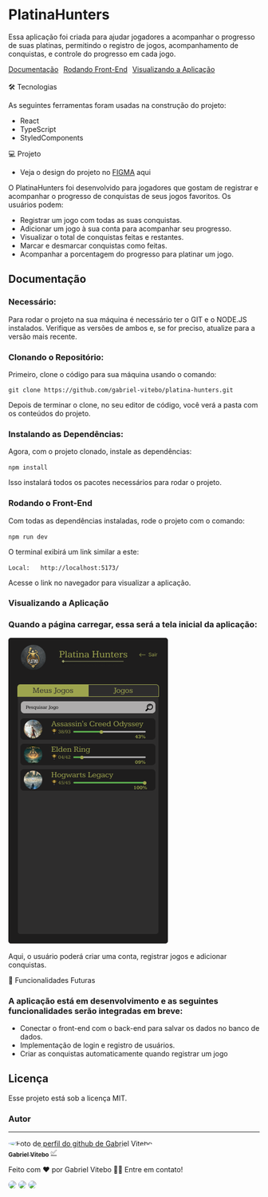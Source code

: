 # PlatinaHunters
Essa aplicação foi criada para ajudar jogadores a acompanhar o progresso de suas platinas, permitindo o registro de jogos, acompanhamento de conquistas, e controle do progresso em cada jogo.

<div class="menu" style="display:flex; gap:10px;">
  <label for="#doc"><a href="#doc">Documentação</a></label>
  <label for="#frontInstall"><a href="#frontInstall">Rodando Front-End</a></label>
  <label for="#viewApp"><a href="#viewApp">Visualizando a Aplicação</a></label>
</div>
<br/>
🛠 Tecnologias

As seguintes ferramentas foram usadas na construção do projeto:

- React
- TypeScript
- StyledComponents

💻 Projeto
- Veja o design do projeto no [FIGMA](https://www.figma.com/design/CFbDSBqbVqEAfDJYxn8Cfa/Platina-Hunters?node-id=0-1&t=qhLV6gGdYMOUCAAu-1) aqui

O PlatinaHunters foi desenvolvido para jogadores que gostam de registrar e acompanhar o progresso de conquistas de seus jogos favoritos. Os usuários podem:

- Registrar um jogo com todas as suas conquistas.
- Adicionar um jogo à sua conta para acompanhar seu progresso.
- Visualizar o total de conquistas feitas e restantes.
- Marcar e desmarcar conquistas como feitas.
- Acompanhar a porcentagem do progresso para platinar um jogo.


<h2 id="doc">Documentação</h2>

### Necessário:

  Para rodar o projeto na sua máquina é necessário ter o GIT e o NODE.JS instalados. Verifique as versões de ambos e, se for preciso, atualize para a versão mais recente.

### Clonando o Repositório:
  Primeiro, clone o código para sua máquina usando o comando:

```
git clone https://github.com/gabriel-vitebo/platina-hunters.git
```
Depois de terminar o clone, no seu editor de código, você verá a pasta com os conteúdos do projeto.

### Instalando as Dependências:

Agora, com o projeto clonado, instale as dependências:

`npm install`

Isso instalará todos os pacotes necessários para rodar o projeto.

<h3 id="frontInstall">Rodando o Front-End</h3>
Com todas as dependências instaladas, rode o projeto com o comando:

`npm run dev`

O terminal exibirá um link similar a este:

`Local:   http://localhost:5173/`

Acesse o link no navegador para visualizar a aplicação.

<h3 id="viewApp">Visualizando a Aplicação</h3>

### Quando a página carregar, essa será a tela inicial da aplicação:

<img src="public/reademImage/TelaHome.png" alt="Imagem da página inicial" />

Aqui, o usuário poderá criar uma conta, registrar jogos e adicionar conquistas.

🚀 Funcionalidades Futuras
### A aplicação está em desenvolvimento e as seguintes funcionalidades serão integradas em breve:

- Conectar o front-end com o back-end para salvar os dados no banco de dados.
- Implementação de login e registro de usuários.
- Criar as conquistas automaticamente quando registrar um jogo

## Licença

Esse projeto está sob a licença MIT.

### Autor

---

<a href="https://www.linkedin.com/in/gabriel-alves-vitebo-2978ab177/">
 <img style="border-radius: 50%;" src="https://github.com/gabriel-vitebo.png" width="100px;" alt="Foto de perfil do github de Gabriel Vitebo"/>
 <br />
 <sub><b>Gabriel Vitebo</b></sub></a> <a href="https://www.linkedin.com/in/gabriel-alves-vitebo-2978ab177/" >✅</a>

Feito com ❤️ por Gabriel Vitebo 👋🏽 Entre em contato!

<div > 
  <a href="https://www.instagram.com/gabrielvitebo/" target="_blank"><img src="https://img.shields.io/badge/-Instagram-%23E4405F?style=for-the-badge&logo=instagram&logoColor=white" style="border-radius: 10px"/></a>
  <a href="https://www.linkedin.com/in/gabriel-alves-vitebo-2978ab177/" target="_blank"><img src="https://img.shields.io/badge/-LinkedIn-%230077B5?style=for-the-badge&logo=linkedin&logoColor=white" style="border-radius: 10px" target="_blank"></a>
  <a href="mailto:vitebo@outlook.com" ><img src="https://img.shields.io/badge/-vitebo@outlook.com-%230077B5?style=for-the-badge&logo=MicrosoftOutlook&logoColor=white&link=mailto:vitebo@outlook.com" style="border-radius: 10px" target="_blank"></a>
</div>